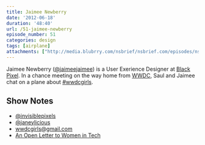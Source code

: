 ```yaml
---
title: Jaimee Newberry
date: '2012-06-18'
duration: '48:40'
url: /51-jaimee-newberry
episode_number: 51
categories: design
tags: [airplane]
attachments: ["http://media.blubrry.com/nsbrief/nsbrief.com/episodes/nsbrief_51_jaimee_newberry.m4a"]
---
```


Jaimee Newberry ([@jaimeejaimee](http://twitter.com/jaimeejaimee)) is a User Exerience Designer at [Black Pixel](http://blackpixel.com). In a chance meeting on the way home from [WWDC](http://developer.apple.com/wwdc), Saul and Jaimee chat on a plane about [#wwdcgirls](http://twitter.com/wwdcgirls).

## Show Notes
- [@invisiblepixels](http://twitter.com/invisiblepixels)
- [@janeylicious](http://twitter.com/janeylicious)
- [wwdcgirls@gmail.com ](mailto:wwdcgirls@gmail.com)
- [An Open Letter to Women in Tech](http://johnwilker.com/2012/05/an-open-letter-to-women-in-tech/)
